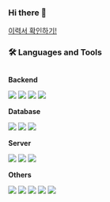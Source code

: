 ### Hi there 👋

[이력서 확인하기!](https://drive.google.com/file/d/14Fch_YW4Ch47JnwZVjZjPfGNvkAO3ful/view?usp=drive_link)


### 🛠 Languages and Tools
<div style="display:flex; flex-direction:column; align-items:flex-start;">
    <!-- Backend -->
    <p><strong>Backend</strong></p>
    <div>
        <img src="https://img.shields.io/badge/C++-6DB33F?style=for-the-badge&logo=c%2B%2B&logoColor=white">
        <img src="https://img.shields.io/badge/C-3DDC84?style=for-the-badge&logo=c&logoColor=white">
         <img src="https://img.shields.io/badge/Dart-F80000?style=for-the-badge&logo=Dart&logoColor=white">
         <img src="https://img.shields.io/badge/Java-007396?style=for-the-badge&logo=Java&logoColor=white">  
    </div>
    <!-- Database -->
    <p><strong>Database</strong></p>
    <div>
        <img src="https://img.shields.io/badge/AWS DynamoDB-7F52FF?style=for-the-badge&logo=Amazon DynamoDB&logoColor=white"> 
        <img src="https://img.shields.io/badge/mysql-4479A1?style=for-the-badge&logo=mysql&logoColor=white"> 
        <img src="https://img.shields.io/badge/firebase-FFCA28?style=for-the-badge&logo=firebase&logoColor=white">
    </div>
    <!-- Server -->
    <p><strong>Server</strong></p>
    <div>
        <img src="https://img.shields.io/badge/linux-FCC624?style=for-the-badge&logo=linux&logoColor=black"> 
        <img src="https://img.shields.io/badge/AWS AMPLIFY-F8DC75?style=for-the-badge&logo=AWS Amplify&logoColor=black">
        <img src="https://img.shields.io/badge/AWS s3-232F3E?style=for-the-badge&logo=Amazon s3&logoColor=white"> 
    </div>
    <!-- Others -->
    <p><strong>Others</strong></p>
    <div>
        <img src="https://img.shields.io/badge/VSC-7F52FF?style=flat-square&logo=visualstudiocode&logoColor=white">
        <img src="https://img.shields.io/badge/Andoid Studio-3DDC84?style=flat-square&logo=android studio&logoColor=white">
        <img src="https://img.shields.io/badge/DOCKER-F80000?style=flat-square&logo=DOCKER&logoColor=white">
        <img src="https://img.shields.io/badge/CMAKE-FCC624?style=flat-square&logo=cmake&logoColor=white">
        <img src="https://img.shields.io/badge/GraphQL-6DB33F?style=flat-square&logo=GraphQL&logoColor=white">
        
        
   
</div><br>
</div>

<!--
**jjsskk/jjsskk** is a ✨ _special_ ✨ repository because its `README.md` (this file) appears on your GitHub profile.

Here are some ideas to get you started:

- 🔭 I’m currently working on ...
- 🌱 I’m currently learning ...
- 👯 I’m looking to collaborate on ...
- 🤔 I’m looking for help with ...
- 💬 Ask me about ...
- 📫 How to reach me: ...
- 😄 Pronouns: ...
- ⚡ Fun fact: ...
-->
